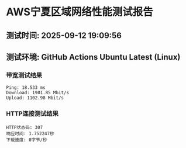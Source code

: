 # AWS宁夏区域网络性能测试报告
## 测试时间: 2025-09-12 19:09:56
## 测试环境: GitHub Actions Ubuntu Latest (Linux)

### 带宽测试结果
```
Ping: 18.533 ms
Download: 1901.85 Mbit/s
Upload: 1102.98 Mbit/s
```

### HTTP连接测试结果
```
HTTP状态码: 307
响应时间: 1.752247秒
下载速度: 0字节/秒
```


